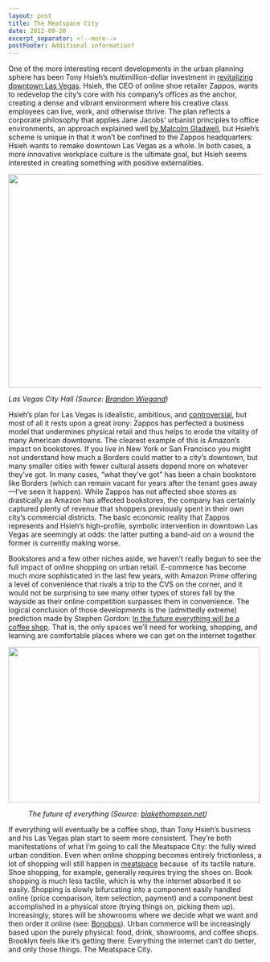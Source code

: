 ```yaml
---
layout: post
title: The Meatspace City
date: 2012-09-20
excerpt_separator: <!--more-->
postFooter: Additional information?
---
```


One of the more interesting recent developments in the urban planning sphere has been Tony Hsieh’s multimillion-dollar investment in <a href="http://downtownproject.com/">revitalizing downtown Las Vegas</a>. Hsieh, the CEO of online shoe retailer Zappos, wants to redevelop the city’s core with his company’s offices as the anchor, creating a dense and vibrant environment where his creative class employees can live, work, and otherwise thrive. The plan reflects a corporate philosophy that applies Jane Jacobs’ urbanist principles to office environments, an approach explained well <a href="http://www.gladwell.com/2000/2000_12_11_a_working.html">by Malcolm Gladwell</a>, but Hsieh’s scheme is unique in that it won’t be confined to the Zappos headquarters: Hsieh wants to remake downtown Las Vegas as a whole. In both cases, a more innovative workplace culture is the ultimate goal, but Hsieh seems interested in creating something with positive externalities.

<a href="http://kneelingbus.files.wordpress.com/2012/09/cityhall.jpg"><img class="aligncenter size-full wp-image-367" title="cityhall" src="http://kneelingbus.files.wordpress.com/2012/09/cityhall.jpg" alt="" width="590" height="424" /></a>

<em>Las Vegas City Hall (Source: <a href="http://brandonwiegand.com/zappos-downtown-las-vegas/">Brandon Wiegand</a>)</em>

Hsieh’s plan for Las Vegas is idealistic, ambitious, and <a href="http://observatory.designobserver.com/alexandralange/feature/city-of-shoes-is-urbanism-scalable/33118/">controversial</a>, but most of all it rests upon a great irony: Zappos has perfected a business model that undermines physical retail and thus helps to erode the vitality of many American downtowns. The clearest example of this is Amazon’s impact on bookstores. If you live in New York or San Francisco you might not understand how much a Borders could matter to a city’s downtown, but many smaller cities with fewer cultural assets depend more on whatever they’ve got. In many cases, “what they’ve got” has been a chain bookstore like Borders (which can remain vacant for years after the tenant goes away—I’ve seen it happen). While Zappos has not affected shoe stores as drastically as Amazon has affected bookstores, the company has certainly captured plenty of revenue that shoppers previously spent in their own city’s commercial districts. The basic economic reality that Zappos represents and Hsieh’s high-profile, symbolic intervention in downtown Las Vegas are seemingly at odds: the latter putting a band-aid on a wound the former is currently making worse.

Bookstores and a few other niches aside, we haven’t really begun to see the full impact of online shopping on urban retail. E-commerce has become much more sophisticated in the last few years, with Amazon Prime offering a level of convenience that rivals a trip to the CVS on the corner, and it would not be surprising to see many other types of stores fall by the wayside as their online competition surpasses them in convenience. The logical conclusion of those developments is the (admittedly extreme) prediction made by Stephen Gordon: <a href="http://blog.speculist.com/scenarios/the-coffee-shop-take-over.html">In the future everything will be a coffee shop</a>. That is, the only spaces we’ll need for working, shopping, and learning are comfortable places where we can get on the internet together.

<a href="http://kneelingbus.files.wordpress.com/2012/09/coffee-shop.jpg"><img class="aligncenter size-full wp-image-369" title="coffee-shop" src="http://kneelingbus.files.wordpress.com/2012/09/coffee-shop.jpg" alt="" width="500" height="309" /></a>

<em>          The future of everything (Source: <a href="http://blakethompson.net/2011/09/23/coffee-shop-laptop-restroom/">blakethompson.net</a>)</em>

If everything will eventually be a coffee shop, than Tony Hsieh’s business and his Las Vegas plan start to seem more consistent. They’re both manifestations of what I’m going to call the Meatspace City: the fully wired urban condition. Even when online shopping becomes entirely frictionless, a lot of shopping will still happen in <a href="http://www.urbandictionary.com/define.php?term=meatspace">meatspace</a> because  of its tactile nature. Shoe shopping, for example, generally requires trying the shoes on. Book shopping is much less tactile, which is why the internet absorbed it so easily. Shopping is slowly bifurcating into a component easily handled online (price comparison, item selection, payment) and a component best accomplished in a physical store (trying things on, picking them up). Increasingly, stores will be showrooms where we decide what we want and then order it online (see: <a href="http://www.bonobos.com/welcome/n">Bonobos</a>). Urban commerce will be increasingly based upon the purely physical: food, drink, showrooms, and coffee shops. Brooklyn feels like it’s getting there. Everything the internet can’t do better, and only those things. The Meatspace City.